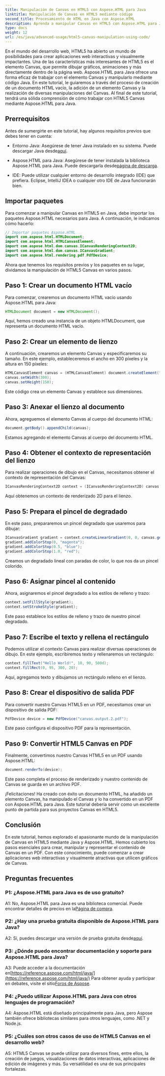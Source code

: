 ```yaml
---
title: Manipulación de Canvas en HTML5 con Aspose.HTML para Java
linktitle: Manipulación de Canvas en HTML5 mediante código
second_title: Procesamiento de HTML en Java con Aspose.HTML
description: Aprenda a manipular Canvas en HTML5 con Aspose.HTML para Java. Cree gráficos interactivos con instrucciones paso a paso.
type: docs
weight: 12
url: /es/java/advanced-usage/html5-canvas-manipulation-using-code/
---
```

En el mundo del desarrollo web, HTML5 ha abierto un mundo de posibilidades para crear aplicaciones web interactivas y visualmente impactantes. Una de las características más interesantes de HTML5 es el elemento Canvas, que permite dibujar gráficos, animaciones y más directamente dentro de la página web. Aspose.HTML para Java ofrece una forma eficaz de trabajar con el elemento Canvas y manipularlo mediante código Java. En este tutorial, le guiaremos a través del proceso de creación de un documento HTML vacío, la adición de un elemento Canvas y la realización de diversas manipulaciones del Canvas. Al final de este tutorial, tendrá una sólida comprensión de cómo trabajar con HTML5 Canvas mediante Aspose.HTML para Java.

## Prerrequisitos

Antes de sumergirte en este tutorial, hay algunos requisitos previos que debes tener en cuenta:

-  Entorno Java: Asegúrese de tener Java instalado en su sistema. Puede descargar Java desde[aquí](https://www.java.com/download/).

-  Aspose.HTML para Java: Asegúrese de tener instalada la biblioteca Aspose.HTML para Java. Puede descargarla desde[página de descarga](https://releases.aspose.com/html/java/).

- IDE: Puede utilizar cualquier entorno de desarrollo integrado (IDE) que prefiera. Eclipse, IntelliJ IDEA o cualquier otro IDE de Java funcionarán bien.

## Importar paquetes

Para comenzar a manipular Canvas en HTML5 en Java, debe importar los paquetes Aspose.HTML necesarios para Java. A continuación, le indicamos cómo hacerlo:

```java
// Importar paquetes Aspose.HTML
import com.aspose.html.HTMLDocument;
import com.aspose.html.HTMLCanvasElement;
import com.aspose.html.dom.canvas.ICanvasRenderingContext2D;
import com.aspose.html.dom.canvas.ICanvasGradient;
import com.aspose.html.rendering.pdf.PdfDevice;
```

Ahora que tenemos los requisitos previos y los paquetes en su lugar, dividamos la manipulación de HTML5 Canvas en varios pasos.

## Paso 1: Crear un documento HTML vacío

Para comenzar, crearemos un documento HTML vacío usando Aspose.HTML para Java:

```java
HTMLDocument document = new HTMLDocument();
```

Aquí, hemos creado una instancia de un objeto HTMLDocument, que representa un documento HTML vacío.

## Paso 2: Crear un elemento de lienzo

A continuación, crearemos un elemento Canvas y especificaremos su tamaño. En este ejemplo, estableceremos el ancho en 300 píxeles y la altura en 150 píxeles:

```java
HTMLCanvasElement canvas = (HTMLCanvasElement) document.createElement("canvas");
canvas.setWidth(300);
canvas.setHeight(150);
```

Este código crea un elemento Canvas y establece sus dimensiones.

## Paso 3: Anexar el lienzo al documento

Ahora, agreguemos el elemento Canvas al cuerpo del documento HTML:

```java
document.getBody().appendChild(canvas);
```

Estamos agregando el elemento Canvas al cuerpo del documento HTML.

## Paso 4: Obtener el contexto de representación del lienzo

Para realizar operaciones de dibujo en el Canvas, necesitamos obtener el contexto de representación del Canvas:

```java
ICanvasRenderingContext2D context = (ICanvasRenderingContext2D) canvas.getContext("2d");
```

Aquí obtenemos un contexto de renderizado 2D para el lienzo.

## Paso 5: Prepara el pincel de degradado

En este paso, prepararemos un pincel degradado que usaremos para dibujar:

```java
ICanvasGradient gradient = context.createLinearGradient(0, 0, canvas.getWidth(), 0);
gradient.addColorStop(0, "magenta");
gradient.addColorStop(0.5, "blue");
gradient.addColorStop(1.0, "red");
```

Creamos un degradado lineal con paradas de color, lo que nos da un pincel colorido.

## Paso 6: Asignar pincel al contenido

Ahora, asignaremos el pincel degradado a los estilos de relleno y trazo:

```java
context.setFillStyle(gradient);
context.setStrokeStyle(gradient);
```

Este paso establece los estilos de relleno y trazo de nuestro pincel degradado.

## Paso 7: Escribe el texto y rellena el rectángulo

Podemos utilizar el contexto Canvas para realizar diversas operaciones de dibujo. En este ejemplo, escribiremos texto y rellenaremos un rectángulo:

```java
context.fillText("Hello World!", 10, 90, 500d);
context.fillRect(0, 95, 300, 20);
```

Aquí, agregamos texto y dibujamos un rectángulo relleno en el lienzo.

## Paso 8: Crear el dispositivo de salida PDF

Para convertir nuestro Canvas HTML5 en un PDF, necesitamos crear un dispositivo de salida PDF:

```java
PdfDevice device = new PdfDevice("canvas.output.2.pdf");
```

Este paso configura el dispositivo PDF para la representación.

## Paso 9: Convertir HTML5 Canvas en PDF

Finalmente, convertimos nuestro Canvas HTML5 en un PDF usando Aspose.HTML:

```java
document.renderTo(device);
```

Este paso completa el proceso de renderizado y nuestro contenido de Canvas se guarda en un archivo PDF.

¡Felicitaciones! Ha creado con éxito un documento HTML, ha añadido un elemento Canvas, ha manipulado el Canvas y lo ha convertido en un PDF con Aspose.HTML para Java. Este tutorial debería servir como un excelente punto de partida para sus proyectos Canvas en HTML5.

## Conclusión

En este tutorial, hemos explorado el apasionante mundo de la manipulación de Canvas en HTML5 mediante Java y Aspose.HTML. Hemos cubierto los pasos esenciales para crear, manipular y representar el contenido de Canvas en un PDF. Con este conocimiento, puede comenzar a crear aplicaciones web interactivas y visualmente atractivas que utilicen gráficos de Canvas.

## Preguntas frecuentes

### P1: ¿Aspose.HTML para Java es de uso gratuito?

 A1: No, Aspose.HTML para Java es una biblioteca comercial. Puede encontrar detalles de precios en la[Página de compra](https://purchase.aspose.com/buy).

### P2: ¿Hay una prueba gratuita disponible de Aspose.HTML para Java?

 A2: Sí, puedes descargar una versión de prueba gratuita desde[aquí](https://releases.aspose.com/).

### P3: ¿Dónde puedo encontrar documentación y soporte para Aspose.HTML para Java?

 A3: Puede acceder a la documentación en[https://reference.aspose.com/html/java/](https://reference.aspose.com/html/java/) Para obtener ayuda y participar en debates, visite el sitio[Foros de Aspose](https://forum.aspose.com/).

### P4: ¿Puedo utilizar Aspose.HTML para Java con otros lenguajes de programación?

A4: Aspose.HTML está diseñado principalmente para Java, pero Aspose también ofrece bibliotecas similares para otros lenguajes, como .NET y Node.js.

### P5: ¿Cuáles son otros casos de uso de HTML5 Canvas en el desarrollo web?

A5: HTML5 Canvas se puede utilizar para diversos fines, entre ellos, la creación de juegos, visualizaciones de datos interactivas, aplicaciones de edición de imágenes y más. Su versatilidad es una de sus principales fortalezas.